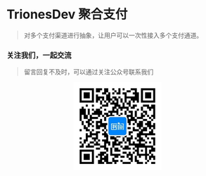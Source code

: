 # TrionesDev 聚合支付
> 对多个支付渠道进行抽象，让用户可以一次性接入多个支付通道。

### 关注我们，一起交流
> 留言回复不及时，可以通过关注公众号联系我们
<div style="text-align: center">
<img src="images/shuque_wx.jpg" width="200px" alt="">
</div>